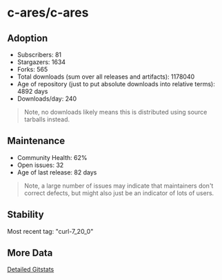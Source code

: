 # c-ares/c-ares

## Adoption

- Subscribers: 81
- Stargazers: 1634
- Forks: 565
- Total downloads (sum over all releases and artifacts): 1178040
- Age of repository (just to put absolute downloads into relative terms): 4892 days
- Downloads/day: 240

> Note, no downloads likely means this is distributed using source tarballs instead.

## Maintenance

- Community Health: 62%
- Open issues: 32
- Age of last release: 82 days

> Note, a large number of issues may indicate that maintainers don't correct defects, but might also
> just be an indicator of lots of users.

## Stability

Most recent tag: "curl-7_20_0"

## More Data

[Detailed Gitstats](/bazel-catalog/gitstats/c-ares/c-ares)

